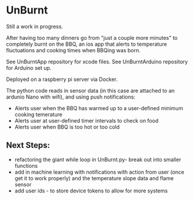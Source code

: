 # UnBurnt

Still a work in progress. 

After having too many dinners go from "just a couple more minutes" to completely burnt on the BBQ, an ios app that alerts to temperature fluctuations and cooking times when BBQing was born.

See UnBurntApp repository for xcode files.
See UnBurntArduino repository for Arduino set up.

Deployed on a raspberry pi server via Docker.

The python code reads in sensor data (in this case are attached to an ardunio Nano with wifi), and using push notifications:
-  Alerts user when the BBQ has warmed up to a user-defined minimum cooking temerature 
-  Alerts user at user-defined timer intervals to check on food
-  Alerts user when BBQ is too hot or too cold 

## Next Steps:

- refactoring the giant while loop in UnBurnt.py- break out into smaller functions 
- add in machine learning with notifications with action from user (once get it to work properly) and the temperature slope data and flame sensor
- add user ids - to store device tokens to allow for more systems



